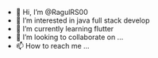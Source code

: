 - 👋 Hi, I’m @RagulRS00
- 👀 I’m interested in java full stack develop
- 🌱 I’m currently learning flutter
- 💞️ I’m looking to collaborate on ...
- 📫 How to reach me ...

<!---
RagulRS00/RagulRS00 is a ✨ special ✨ repository because its `README.md` (this file) appears on your GitHub profile.
You can click the Preview link to take a look at your changes.
--->
